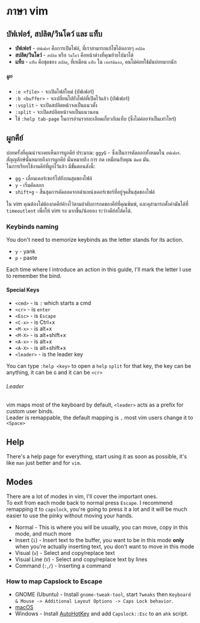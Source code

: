 # ภาษา vim

## บัฟเฟอร์, สปลิต/วินโดว์ และ แท็บ

- **บัฟเฟอร์** - `บัฟเฟอร์` คือการเปิดไฟล์, ที่เราสามารถแก้ไขได้หลายๆ `สปลิต`
- **สปลิต/วินโดว์** - `สปลิต` หรือ `วินโดว์` คือหน้าต่างที่คุณย้ายไปมาได้
- **แท็บ** - `แท็บ` คือชุดของ `สปลิต`, ที่เหมือน `แท็บ` ใน `เทอร์มินอล`, คนไม่ค่อยใช้มันบ่อยมากนัก

##### ผูก

- `:e <file>` - จะเปิดไฟล์ใหม่ (บัฟเฟอร์)
- `:b <buffer>` - จะเปลี่ยนไปยังไฟล์ที่เปิดไว้แล้ว (บัฟเฟอร์)
- `:vsplit` - จะเปิดสปลิตหน้าจอเป็นแนวตั้ง
- `:split` - จะเปิดสปลิตหน้าจอเป็นแนวนอน
- ใช้ `:help tab-page` ในการอ่านรายละเอียดเกี่ยวกับแท็บ (ซึ่งไม่ค่อยจำเป็นเท่าไหร่)

## ผูกคีย์

บ่อยครั้งที่คุณน่าจะเคยเห็นการผูกคีย์ ประมาณ: `ggyG` - ซึ่งเป็นการคัดลอกทั้งหมดใน `บัฟเฟอร์`.\
สัญญลักษ์นั้นหมายถึงการผูกคีย์ นั่นหมายถึง การ กด เหมือนกับคุณ `พิมพ์` มัน. \
ในการเรียกใช้งานคีย์ที่ผูกไว้แล้ว มีขั้นตอนดังนี้:

- `gg` - เลื่อนเคอร์เซอร์ไปยังบนสุดของไฟล์
- `y` - เริ่มคัดลอก
- `shift+g` - สิ้นสุดการคัดลอดจากตำแหน่งเคอร์เซอร์ที่อยู่จุดสิ้นสุดของไฟล์

ใน vim คุณต้องไม่ต้องกดคีย์ค้างไว้ตามลำดับการกดของคีย์ที่คุณพิมพ์, และคุสามารถตั้งค่ามันได้ที่ `timeoutlent`
เพื่อให้ vim รอ มากขึ้น/น้อยลง ระว่างคีย์สโต้คได้.

### Keybinds naming

You don't need to memorize keybinds as the letter stands for its action.

- `y` - yank
- `p` - paste

Each time where I introduce an action in this guide, I'll mark the letter I use to remember the bind.

#### Special Keys

- `<cmd>` - is `:` which starts a cmd
- `<cr>` - is `enter`
- `<Esc>` - is `Escape`
- `<C-x>` - is Ctrl+x
- `<M-x>` - is alt+x
- `<M-X>` - is alt+shift+x
- `<A-x>` - is alt+x
- `<A-X>` - is alt+shift+x
- `<leader>` - is the leader key

You can type `:help <key>` to open a `help` `split` for that key, the key can be anything, it can be `G` and it can be `<cr>`

###### Leader

vim maps most of the keyboard by default, `<leader>` acts as a prefix for custom user binds. \
Leader is remappable, the default mapping is `,` most vim users change it to `<Space>`

## Help

There's a help page for everything, start using it as soon as possible, it's like `man` just better and for `vim`.

## Modes

There are a lot of modes in vim, I'll cover the important ones. \
To exit from each mode back to normal press `Escape`. I recommend remapping it to `capslock`, you're going to press it a lot and it will be much easier to use the pinky without moving your hands.

- Normal - This is where you will be usually, you can move, copy in this mode, and much more
- Insert (`i`) - Insert text to the buffer, you want to be in this mode **only** when you're actually inserting text, you don't want to move in this mode
- Visual (`v`) - Select and copy/replace text
- Visual Line (`V`) - Select and copy/replace text by lines
- Command (`:`,`/`) - Inserting a command

### How to map Capslock to Escape

- GNOME (Ubuntu) - Install `gnome-tweak-tool`, start `Tweaks` then `Keyboard & Mouse -> Additional Layout Options -> Caps Lock behavior`.
- [macOS](https://vim.fandom.com/wiki/Map_caps_lock_to_escape_in_macOS)
- Windows - Install [AutoHotKey](https://www.autohotkey.com/) and add `Capslock::Esc` to an `ahk` script.
